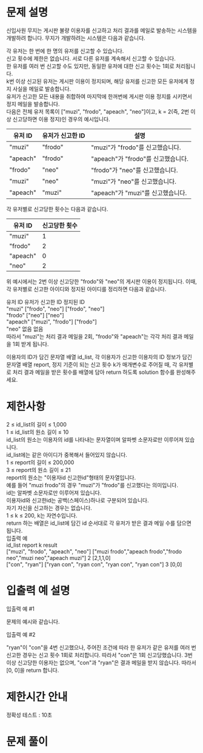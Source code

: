 # 문제 설명  
신입사원 무지는 게시판 불량 이용자를 신고하고 처리 결과를 메일로 발송하는 시스템을 개발하려 합니다. 무지가 개발하려는 시스템은 다음과 같습니다.    
    
각 유저는 한 번에 한 명의 유저를 신고할 수 있습니다.    
신고 횟수에 제한은 없습니다. 서로 다른 유저를 계속해서 신고할 수 있습니다.    
한 유저를 여러 번 신고할 수도 있지만, 동일한 유저에 대한 신고 횟수는 1회로 처리됩니다.    
k번 이상 신고된 유저는 게시판 이용이 정지되며, 해당 유저를 신고한 모든 유저에게 정지 사실을 메일로 발송합니다.    
유저가 신고한 모든 내용을 취합하여 마지막에 한꺼번에 게시판 이용 정지를 시키면서 정지 메일을 발송합니다.    
다음은 전체 유저 목록이 ["muzi", "frodo", "apeach", "neo"]이고, k = 2(즉, 2번 이상 신고당하면 이용 정지)인 경우의 예시입니다.   
    
|유저 ID|유저가 신고한 ID|설명|  
|-------|----------------|----|  
|"muzi"|"frodo"|"muzi"가 "frodo"를 신고했습니다.|  
|"apeach"|"frodo"|"apeach"가 "frodo"를 신고했습니다.|  
|"frodo"|"neo"|"frodo"가 "neo"를 신고했습니다.|  
|"muzi"|"neo"|"muzi"가 "neo"를 신고했습니다.|  
|"apeach"|"muzi"|"apeach"가 "muzi"를 신고했습니다.|  
    
각 유저별로 신고당한 횟수는 다음과 같습니다.    
  
|유저 ID|신고당한 횟수|  
|-|-|
|"muzi"|1|  
|"frodo"|2|  
|"apeach"|0|  
|"neo"|2|  
    
위 예시에서는 2번 이상 신고당한 "frodo"와 "neo"의 게시판 이용이 정지됩니다. 이때, 각 유저별로 신고한 아이디와 정지된 아이디를 정리하면 다음과 같습니다.    
  
유저 ID	유저가 신고한 ID	정지된 ID  
"muzi"	["frodo", "neo"]	["frodo", "neo"]  
"frodo"	["neo"]	["neo"]  
"apeach"	["muzi", "frodo"]	["frodo"]  
"neo"	없음	없음  
따라서 "muzi"는 처리 결과 메일을 2회, "frodo"와 "apeach"는 각각 처리 결과 메일을 1회 받게 됩니다.  
  
이용자의 ID가 담긴 문자열 배열 id_list, 각 이용자가 신고한 이용자의 ID 정보가 담긴 문자열 배열 report, 정지 기준이 되는 신고 횟수 k가 매개변수로 주어질 때, 각 유저별로 처리 결과 메일을 받은 횟수를 배열에 담아 return 하도록 solution 함수를 완성해주세요.  
  
# 제한사항  
2 ≤ id_list의 길이 ≤ 1,000  
1 ≤ id_list의 원소 길이 ≤ 10  
id_list의 원소는 이용자의 id를 나타내는 문자열이며 알파벳 소문자로만 이루어져 있습니다.  
id_list에는 같은 아이디가 중복해서 들어있지 않습니다.  
1 ≤ report의 길이 ≤ 200,000  
3 ≤ report의 원소 길이 ≤ 21  
report의 원소는 "이용자id 신고한id"형태의 문자열입니다.  
예를 들어 "muzi frodo"의 경우 "muzi"가 "frodo"를 신고했다는 의미입니다.  
id는 알파벳 소문자로만 이루어져 있습니다.  
이용자id와 신고한id는 공백(스페이스)하나로 구분되어 있습니다.  
자기 자신을 신고하는 경우는 없습니다.  
1 ≤ k ≤ 200, k는 자연수입니다.  
return 하는 배열은 id_list에 담긴 id 순서대로 각 유저가 받은 결과 메일 수를 담으면 됩니다.  
입출력 예  
id_list	report	k	result  
["muzi", "frodo", "apeach", "neo"]	["muzi frodo","apeach frodo","frodo neo","muzi neo","apeach muzi"]	2	[2,1,1,0]  
["con", "ryan"]	["ryan con", "ryan con", "ryan con", "ryan con"]	3	[0,0]  

# 입출력 예 설명  
입출력 예 #1  
  
문제의 예시와 같습니다.  
  
입출력 예 #2  
  
"ryan"이 "con"을 4번 신고했으나, 주어진 조건에 따라 한 유저가 같은 유저를 여러 번 신고한 경우는 신고 횟수 1회로 처리합니다. 따라서 "con"은 1회 신고당했습니다. 3번 이상 신고당한 이용자는 없으며, "con"과 "ryan"은 결과 메일을 받지 않습니다. 따라서 [0, 0]을 return 합니다.  
  
# 제한시간 안내  
정확성 테스트 : 10초  

# 문제 풀이
